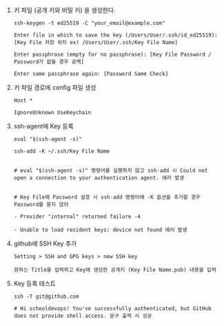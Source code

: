 1. 키 파일 (공개 키와 비밀 키) 을 생성한다.

    ```
    ssh-keygen -t ed25519 -C "your_email@example.com"

    Enter file in which to save the key (/Users/User/.ssh/id_ed25519): [Key File 저장 위치 ex) /Users/User/.ssh/Key File Name]

    Enter passphrase (empty for no passphrase): [Key File Password / Password가 없을 경우 공백]

    Enter same passphrase again: [Password Same Check]
    ```

2. 키 파일 경로에 config 파일 생성

    ```
    Host *

    IgnoreUnknown UseKeychain
    ```

3. ssh-agent에 Key 등록

    ```
    eval "$(ssh-agent -s)"

    ssh-add -K ~/.ssh/Key File Name
    

    # eval "$(ssh-agent -s)" 명령어를 실행하지 않고 ssh-add 시 Could not open a connection to your authentication agent. 에러 발생


    # Key File에 Password 설정 시 ssh-add 명령어에 -K 옵션을 추가할 경우 Password를 묻지 않아

    - Provider "internal" returned failure -4

    - Unable to load resident keys: device not found 에러 발생
    ```

4. github에 SSH Key 추가

    ```
    Setting > SSH and GPG keys > new SSH key

    원하는 Title을 입력하고 Key에 생성한 공개키 (Key File Name.pub) 내용을 입력
    ```

5. Key 등록 테스트

    ```
    ssh -T git@github.com

    # Hi schooldevops! You've successfully authenticated, but GitHub does not provide shell access. 문구 출력 시 성공
    ```